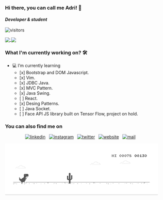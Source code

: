 ###  Hi there, you can call me Adri! 👋
#### *Developer & student* 
![visitors](https://visitor-badge.laobi.icu/badge?page_id=anunezmartinez.visitor-badge)

<a href="https://github.com/anuraghazra/github-readme-stats">
  <img align="center" src="https://github-readme-stats.vercel.app/api?username=anunezmartinez&show_icons=true&theme=radical" />
</a>
<a href="https://github.com/anuraghazra/convoychat">
  <img align="center" src="https://github-readme-stats.pleiterson.vercel.app/api/top-langs?username=anunezmartinez&langs_count=8&theme=radical" />
</a>


### What I'm currently working on? 🛠
<ul>
  <li>💻 I’m currently learning
    <ul>
      <li> [x] Bootstrap and DOM Javascript.
      <li> [x] Vim.
      <li> [x] JDBC Java.
      <li> [x] MVC Pattern.
      <li> [x] Java Swing.
      <li> [ ] React.
      <li> [x] Desing Patterns.
      <li> [ ] Java Socket.
      <li> [ ] Face API JS library built on Tensor Flow, project on hold.
    </ul>
</ul>

### You can also find me on
<p align='center'>
<a href="https://www.linkedin.com/in/anunezmartinez/"><img src='https://cdn.jsdelivr.net/npm/simple-icons@3.0.1/icons/linkedin.svg' alt='linkedin' height='40'></a>&nbsp;&nbsp;
<a href="https://www.instagram.com/hyde_an/"><img src='https://cdn.jsdelivr.net/npm/tabler-icons@1.10.0/icons/brand-instagram.svg' alt='instagram' height='40'></a>&nbsp;&nbsp;
<a href="https://twitter.com/adrianmrnz"><img src='https://cdn.jsdelivr.net/npm/tabler-icons@1.10.0/icons/brand-twitter.svg' alt='twitter' height='40'></a>&nbsp;&nbsp;
<a href="https://anunezmartinez.com"><img src='https://cdn.jsdelivr.net/npm/tabler-icons@1.10.0/icons/link.svg' alt='website' height='40'></a>&nbsp;&nbsp;
<a href="mailto:adrian@anunezmartinez.com"><img src='https://cdn.jsdelivr.net/npm/tabler-icons@1.10.0/icons/mail.svg' alt='mail' height='40'></a>&nbsp;&nbsp;
</p>

![text](https://github.com/anunezmartinez/anunezmartinez/blob/master/banner.gif)
